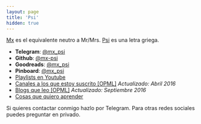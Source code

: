 ```yaml
---
layout: page
title: 'Psi'
hidden: true
---
```


[Mx](//en.wikipedia.org/wiki/Mx_(title)) es el equivalente neutro a Mr/Mrs.
[Psi](//en.wikipedia.org/wiki/Psi_(letter)) es una letra griega.

- **Telegram**: [@mx_psi](//telegram.me/mx_psi)
- **Github**: [@mx-psi](//github.com/mx-psi)
- **Goodreads**: [@mx_psi](//goodreads.com/mx_psi)
- **Pinboard**: [@mx_psi](//pinboard.in/u:mx_psi)
- [Playlists en Youtube](//www.youtube.com/channel/UCu8TxZ9wEnfux8AxnVq6UDA/playlists)
- [Canales a los que estoy suscrito [OPML]](/docs/youtube-psi.opml) *Actualizado: <time datetime="2016-04-23">Abril 2016</time>*
- [Blogs que leo [OPML]](/docs/blogs-psi.opml) *Actualizado: <time datetime="2016-09-01">Septiembre 2016</time>*
- [Cosas que quiero aprender](/aprender)

Si quieres contactar conmigo hazlo por Telegram.
Para otras redes sociales puedes preguntar en privado.
